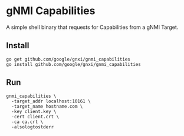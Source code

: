# gNMI Capabilities

A simple shell binary that requests for Capabilities from a gNMI Target.

## Install

```
go get github.com/google/gnxi/gnmi_capabilities
go install github.com/google/gnxi/gnmi_capabilities
```

## Run

```
gnmi_capabilities \
  -target_addr localhost:10161 \
  -target_name hostname.com \
  -key client.key \
  -cert client.crt \
  -ca ca.crt \
  -alsologtostderr
```
